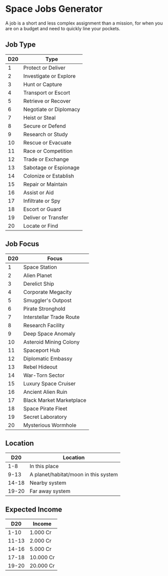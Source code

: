 # Space Jobs Generator

A job is a short and less complex assignment than a mission, for when you are on a budget and need to quickly line your pockets.

## Job Type

| D20 | Type                   |
| --- | ---------------------- |
| 1   | Protect or Deliver     |
| 2   | Investigate or Explore |
| 3   | Hunt or Capture        |
| 4   | Transport or Escort    |
| 5   | Retrieve or Recover    |
| 6   | Negotiate or Diplomacy |
| 7   | Heist or Steal         |
| 8   | Secure or Defend       |
| 9   | Research or Study      |
| 10  | Rescue or Evacuate     |
| 11  | Race or Competition    |
| 12  | Trade or Exchange      |
| 13  | Sabotage or Espionage  |
| 14  | Colonize or Establish  |
| 15  | Repair or Maintain     |
| 16  | Assist or Aid          |
| 17  | Infiltrate or Spy      |
| 18  | Escort or Guard        |
| 19  | Deliver or Transfer    |
| 20  | Locate or Find         |

## Job Focus

| D20 | Focus                    |
| --- | ------------------------ |
| 1   | Space Station            |
| 2   | Alien Planet             |
| 3   | Derelict Ship            |
| 4   | Corporate Megacity       |
| 5   | Smuggler's Outpost       |
| 6   | Pirate Stronghold        |
| 7   | Interstellar Trade Route |
| 8   | Research Facility        |
| 9   | Deep Space Anomaly       |
| 10  | Asteroid Mining Colony   |
| 11  | Spaceport Hub            |
| 12  | Diplomatic Embassy       |
| 13  | Rebel Hideout            |
| 14  | War-Torn Sector          |
| 15  | Luxury Space Cruiser     |
| 16  | Ancient Alien Ruin       |
| 17  | Black Market Marketplace |
| 18  | Space Pirate Fleet       |
| 19  | Secret Laboratory        |
| 20  | Mysterious Wormhole      |

## Location

| D20   | Location                             |
| ----- | ------------------------------------ |
| 1-8   | In this place                        |
| 9-13  | A planet/habitat/moon in this system |
| 14-18 | Nearby system                        |
| 19-20 | Far away system                      |

## Expected Income

| D20   | Income    |
| ----- | --------- |
| 1-10  | 1.000 Cr  |
| 11-13 | 2.000 Cr  |
| 14-16 | 5.000 Cr  |
| 17-18 | 10.000 Cr |
| 19-20 | 20.000 Cr |